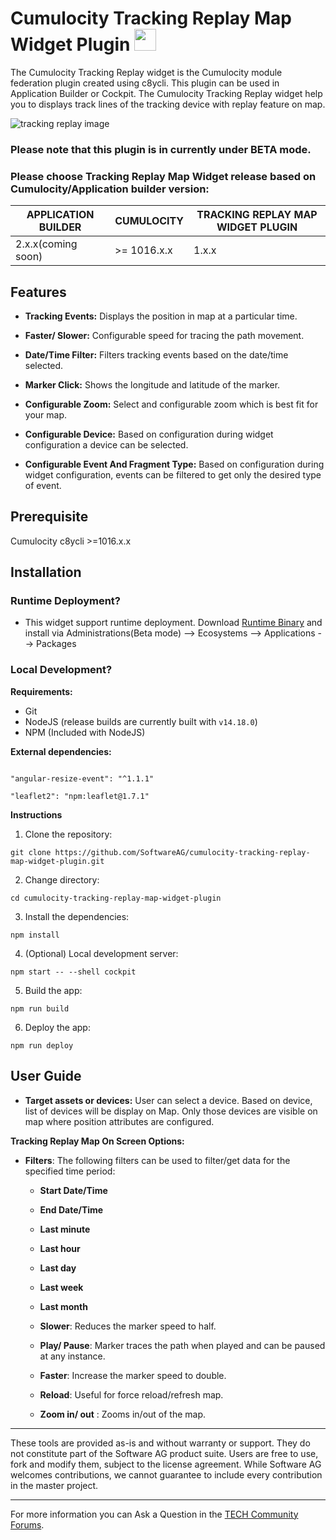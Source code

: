 # Cumulocity Tracking Replay Map Widget Plugin [<img width="35" src="https://user-images.githubusercontent.com/67993842/97668428-f360cc80-1aa7-11eb-8801-da578bda4334.png"/>](https://github.com/SoftwareAG/cumulocity-tracking-replay-map-widget-plugin/releases/download/1.0.0-beta/tracking-replay-runtime-widget-1.0.0-beta.zip)

The Cumulocity Tracking Replay widget is the Cumulocity module federation plugin created using c8ycli. This plugin can be used in Application Builder or Cockpit. The Cumulocity Tracking Replay widget help you to displays track lines of the tracking device with replay feature on map.


![tracking replay image](https://user-images.githubusercontent.com/83225057/120200287-ccd36180-c241-11eb-81b2-302d8ef993aa.png)

### Please note that this plugin is in currently under BETA mode.

### Please choose Tracking Replay Map Widget release based on Cumulocity/Application builder version:

|APPLICATION BUILDER | CUMULOCITY | TRACKING REPLAY MAP WIDGET PLUGIN  |
|--------------------|------------|------------------------------------|
| 2.x.x(coming soon) | >= 1016.x.x| 1.x.x                              |

## Features
*  **Tracking Events:** Displays the position in map at a particular time.

*  **Faster/ Slower:** Configurable speed for tracing the path movement.

*  **Date/Time Filter:** Filters tracking events based on the date/time selected.

*  **Marker Click:** Shows the longitude and latitude of the marker.

*  **Configurable Zoom:**  Select and configurable zoom which is best fit for your map.  

*  **Configurable Device:** Based on configuration during widget configuration a device can be selected. 

*  **Configurable Event And Fragment Type:** Based on configuration during widget configuration, events can be filtered to get only the desired type of event.

## Prerequisite
   Cumulocity c8ycli >=1016.x.x
   
## Installation

### Runtime Deployment?

* This widget support runtime deployment. Download [Runtime Binary](https://github.com/SoftwareAG/cumulocity-tracking-replay-map-widget-plugin/releases/download/1.0.0-beta/tracking-replay-runtime-widget-1.0.0-beta.zip) and install via Administrations(Beta mode) --> Ecosystems --> Applications --> Packages 

### Local Development?

**Requirements:**

* Git
* NodeJS (release builds are currently built with `v14.18.0`)
* NPM (Included with NodeJS)

**External dependencies:**

```

"angular-resize-event": "^1.1.1"

"leaflet2": "npm:leaflet@1.7.1"

```

**Instructions**
1. Clone the repository: 
```
git clone https://github.com/SoftwareAG/cumulocity-tracking-replay-map-widget-plugin.git
```
2. Change directory: 
```
cd cumulocity-tracking-replay-map-widget-plugin
```
3. Install the dependencies: 
```
npm install
```
4. (Optional) Local development server: 
```
npm start -- --shell cockpit
```
5. Build the app: 
```
npm run build
```
6. Deploy the app: 
```
npm run deploy
```

## User Guide

*  **Target assets or devices:** User can select a device. Based on device, list of devices will be display on Map. Only those devices are visible on map where position attributes are configured. 

**Tracking Replay Map On Screen Options:**
 
* **Filters**:  The following filters can be used to filter/get data for the specified time period:
	*  **Start Date/Time**
	*  **End Date/Time**
	*  **Last minute**
	*  **Last hour**
	*  **Last day**
	*  **Last week**
	*  **Last month**

  *  **Slower**: Reduces the marker speed to half.
  *  **Play/ Pause**: Marker traces the path when played and can be paused at any instance.
  *  **Faster**: Increase the marker speed to double.
  *  **Reload**: Useful for force reload/refresh map.
  *  **Zoom in/ out** : Zooms in/out of the map.

------------------------------

These tools are provided as-is and without warranty or support. They do not constitute part of the Software AG product suite. Users are free to use, fork and modify them, subject to the license agreement. While Software AG welcomes contributions, we cannot guarantee to include every contribution in the master project.
_____________________
For more information you can Ask a Question in the [TECH Community Forums](https://tech.forums.softwareag.com/tag/Cumulocity-IoT).
